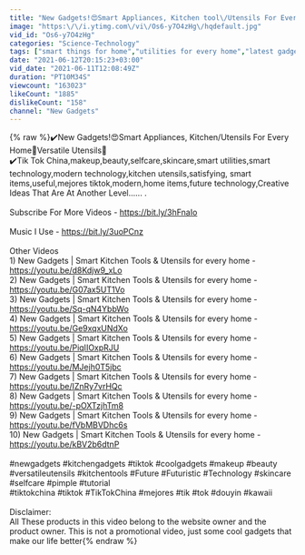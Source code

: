 ```yaml
---
title: "New Gadgets!😍Smart Appliances, Kitchen tool\/Utensils For Every Home🙏Makeup\/Beauty🙏Tik Tok China #532"
image: "https:\/\/i.ytimg.com\/vi\/Os6-y7O4zHg\/hqdefault.jpg"
vid_id: "Os6-y7O4zHg"
categories: "Science-Technology"
tags: ["smart things for home","utilities for every home","latest gadgets"]
date: "2021-06-12T20:15:23+03:00"
vid_date: "2021-06-11T12:08:49Z"
duration: "PT10M34S"
viewcount: "163023"
likeCount: "1885"
dislikeCount: "158"
channel: "New Gadgets"
---
```

{% raw %}✔️New Gadgets!😍Smart Appliances, Kitchen/Utensils For Every Home🙏Versatile Utensils🙏<br />✔️Tik Tok China,makeup,beauty,selfcare,skincare,smart utilities,smart technology,modern technology,kitchen utensils,satisfying, smart items,useful,mejores tiktok,modern,home items,future technology,Creative Ideas That Are At Another Level...... . <br /><br />Subscribe For More Videos - <a rel="nofollow" target="blank" href="https://bit.ly/3hFnaIo">https://bit.ly/3hFnaIo</a> <br /><br />Music I Use - <a rel="nofollow" target="blank" href="https://bit.ly/3uoPCnz">https://bit.ly/3uoPCnz</a><br /><br />Other Videos<br />1) New Gadgets | Smart Kitchen Tools &amp; Utensils for every home - <a rel="nofollow" target="blank" href="https://youtu.be/d8Kdjw9_xLo">https://youtu.be/d8Kdjw9_xLo</a><br />2) New Gadgets | Smart Kitchen Tools &amp; Utensils for every home - <a rel="nofollow" target="blank" href="https://youtu.be/G07ax5UT1Vo">https://youtu.be/G07ax5UT1Vo</a><br />3) New Gadgets | Smart Kitchen Tools &amp; Utensils for every home - <a rel="nofollow" target="blank" href="https://youtu.be/Sq-qN4YbbWo">https://youtu.be/Sq-qN4YbbWo</a><br />4) New Gadgets | Smart Kitchen Tools &amp; Utensils for every home - <a rel="nofollow" target="blank" href="https://youtu.be/Ge9xqxUNdXo">https://youtu.be/Ge9xqxUNdXo</a><br />5) New Gadgets | Smart Kitchen Tools &amp; Utensils for every home - <a rel="nofollow" target="blank" href="https://youtu.be/PiqIIOxpRJU">https://youtu.be/PiqIIOxpRJU</a><br />6) New Gadgets | Smart Kitchen Tools &amp; Utensils for every home - <a rel="nofollow" target="blank" href="https://youtu.be/MJejh0T5jbc">https://youtu.be/MJejh0T5jbc</a><br />7) New Gadgets | Smart Kitchen Tools &amp; Utensils for every home - <a rel="nofollow" target="blank" href="https://youtu.be/IZnRy7vrHQc">https://youtu.be/IZnRy7vrHQc</a><br />8) New Gadgets | Smart Kitchen Tools &amp; Utensils for every home - <a rel="nofollow" target="blank" href="https://youtu.be/-pOXTzjhTm8">https://youtu.be/-pOXTzjhTm8</a><br />9) New Gadgets | Smart Kitchen Tools &amp; Utensils for every home - <a rel="nofollow" target="blank" href="https://youtu.be/fVbMBVDhc6s">https://youtu.be/fVbMBVDhc6s</a><br />10) New Gadgets | Smart Kitchen Tools &amp; Utensils for every home -  <a rel="nofollow" target="blank" href="https://youtu.be/kBV2b6dtnP">https://youtu.be/kBV2b6dtnP</a> <br /><br />#newgadgets #kitchengadgets #tiktok #coolgadgets #makeup #beauty #versatileutensils #kitchentools #Future #Futuristic #Technology #skincare #selfcare #pimple #tutorial<br /> #tiktokchina   #tiktok #TikTokChina #mejores #tik #tok  #douyin #kawaii <br /><br />Disclaimer: <br />All These products in this video belong to the website owner and the product owner. This is not a promotional video, just some cool gadgets that make our life better{% endraw %}
